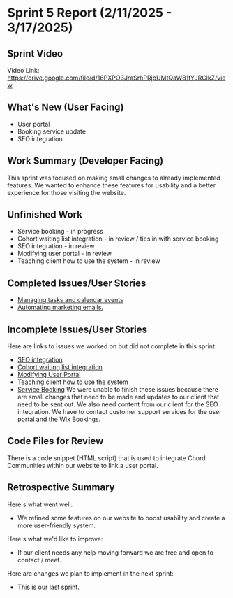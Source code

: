 # Sprint 5 Report (2/11/2025 - 3/17/2025)
## Sprint Video
Video Link: https://drive.google.com/file/d/16PXPO3JraSrhPRjbUMtQaW81tYJRClkZ/view

## What's New (User Facing)
 * User portal
 * Booking service update
 * SEO integration

## Work Summary (Developer Facing)
This sprint was focused on making small changes to already implemented features. We wanted to enhance these features for usability and a better experience for those visiting the website.

## Unfinished Work
* Service booking - in progress
* Cohort waiting list integration - in review / ties in with service booking
* SEO integration - in review
* Modifying user portal - in review
* Teaching client how to use the system - in review

## Completed Issues/User Stories
* [Managing tasks and calendar events](https://github.com/aanthoonyy/ACME1-BC-fullStackApp/issues/25)
* [Automating marketing emails.](https://github.com/users/aanthoonyy/projects/4/views/1?pane=issue&itemId=95744710&issue=aanthoonyy%7CACME1-BC-fullStackApp%7C24)
 
 ## Incomplete Issues/User Stories
 Here are links to issues we worked on but did not complete in this sprint:
 * [SEO integration](https://github.com/aanthoonyy/ACME1-BC-fullStackApp/issues/34)
 * [Cohort waiting list integration](https://github.com/aanthoonyy/ACME1-BC-fullStackApp/issues/30) 
 * [Modifying User Portal](https://github.com/aanthoonyy/ACME1-BC-fullStackApp/issues/33)
 * [Teaching client how to use the system](https://github.com/aanthoonyy/ACME1-BC-fullStackApp/issues/32)
 * [Service Booking](https://github.com/aanthoonyy/ACME1-BC-fullStackApp/issues/35)
We were unable to finish these issues because there are small changes that need to be made and updates to our client that need to be sent out.
We also need content from our client for the SEO integration.
We have to contact customer support services for the user portal and the Wix Bookings.

## Code Files for Review
There is a code snippet (HTML script) that is used to integrate Chord Communities within our website to link a user portal.
 
## Retrospective Summary
Here's what went well:
  * We refined some features on our website to boost usability and create a more user-friendly system.
 
Here's what we'd like to improve:
   * If our client needs any help moving forward we are free and open to contact / meet.
  
Here are changes we plan to implement in the next sprint:
   * This is our last sprint.
